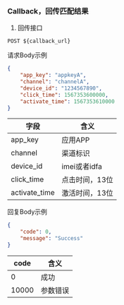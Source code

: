 
### Callback，回传匹配结果
1. 回传接口 
```
POST ${callback_url}
```
请求Body示例
```json
{
    "app_key": "appkeyA",
    "channel": "channelA",
    "device_id": "1234567890", 
    "click_time": 1567353600000,
    "activate_time": 1567353610000
}
```
|字段|含义|
|--|--|
|app_key | 应用APP|
|channel | 渠道标识|
|device_id | imei或者idfa|
|click_time | 点击时间，13位|
|activate_time | 激活时间，13位|

回复Body示例
```json
{
    "code": 0,
    "message": "Success"
}
``` 

|code|含义|
|--|--|
|0 | 成功|
|10000 | 参数错误|